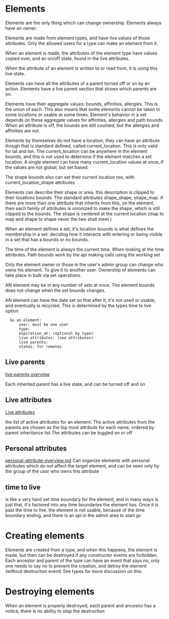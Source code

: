 # Elements
Elements are the only thing which can change ownership. Elements always have an owner.

Elements are made from element types, and have live values of those attributes.
Only the allowed users for a type can make an element from it.

When an element is made, the attributes of the element type have values copied over,
and an on/off state, found in the live attributes.

When the attribute of an element is written to or read from, it is using this live state.

Elements can have all the attributes of a parent turned off or on by an action.
Elements have a live parent section that shows which parents are on.


Elements have their aggregate values: bounds, affinities, allergies. This is the union of each.
This also means that some elements cannot be taken to some locations or usable at some times.
Element's behavior in a set depends on these aggregate values for affinities, allergies and path bounds.
When an attribute is off, the bounds are still counted, but the allergies and affinities are not.

Elements by themselves do not have a location, they can have an attribute though that is standard defined, called current_location.
This is only valid for lat and lon. The current_location can be anywhere in the element bounds, and this is not used to determine if the element matches a set location.
A single element can have many current_location values at once, if the values are not global, but set based.

The shape bounds also can set their current location too, with current_location_shape attributes
 
Elements can describe their shape or area, this description is clipped to their locations bounds. The standard attributes shape_shape, shape_map.
if there are more than one attribute that inherits from this, on the element, then each family of attributes is unionized to make the shape, which is still clipped to the bounds.
The shape is centered at the current location (map to map and shape to shape never the two shall meet )


When an element defines a set, it's location bounds is what defines the membership in a set:
deciding how it interacts with entering or being visible in a set that has a bounds or no bounds.


The time of the element is always the current time. When looking at the time attributes.
Path bounds work by the api making calls using the working set


Only the element owner or those in the user's admin group can change who owns his element. To give it to another user.
Ownership of elements can take place in bulk via set operations.

AN element may be in any number of sets at once.
The element bounds does not change when the set bounds changes.

AN element can have the date set so that after it, it's not used or usable, and eventually is recycled. This is determined by the types time to live option


      So an element:
          user: must be one user
          type:
          expiration_at: (optional by type)  
          live attributes: (see attributes)
          live parents:  
          states: for remotes  


## Live parents
[live parents overview](live-parent-overview.md)

Each inherited parent has a live state, and can be turned off and on

## Live attributes
[Live attributes](live-attribute-overview.md)

the list of active attributes for an element.
The active attributes from the parents are chosen as the top most attribute for each name, ordered by parent inheritance list 
The attributes can be toggled on or off

## Personal attributes
[personal-attribute-overview.md](personal-attribute-overview.md)
Can organize elements with personal attributes which do not affect the target element, and can be seen only by the group of the user who owns this attribute 

## time to live

is like a very hard set time boundary for the element, and in many ways is just that, it's factored into any time boundaries the element has.
Once it is past the time to live, the element is not usable, because of the time boundary ending, and there is an api in the admin area to start gc

# Creating elements

Elements are created from a type, and when this happens, the element is made, but then can be destroyed if any constructor events are forbidden.
Each ancestor and parent of the type can have an event that says no, only one needs to say no to prevent the creation, and detroy the element (without destruction event)
See types for more discussion on this.

# Destroying elements

When an element is properly destroyed, each parent and ancestor has a notice, there is no ability to stop the destruction
